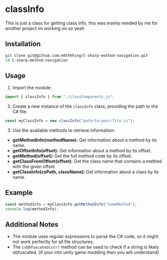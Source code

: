 # classInfo
This is just a class for getting class info, this was mainly needed by me for another project im working on so yeah

## Installation

```bash
git clone git@github.com:n0thhhing/C-sharp-method-navigation.git
cd C-sharp-method-navigation
```

## Usage

1. Import the module:

```javascript
import { classInfo } from "./classComponents.js";
```

2. Create a new instance of the `classInfo` class, providing the path to the C# file:

```javascript
const myClassInfo = new classInfo("path/to/your/file.cs");
```

3. Use the available methods to retrieve information:

- **getMethodInfo(methodName):** Get information about a method by its name.
- **getOffsetInfo(offset):** Get information about a method by its offset.
- **getMethod(offset):** Get the full method code by its offset.
- **getClassFromOffset(offset):** Get the class name that contains a method with the given offset.
- **getClassInfo(csPath, className):** Get information about a class by its name.

## Example

```javascript
const methodInfo = myClassInfo.getMethodInfo("SomeMethod");
console.log(methodInfo);
```
## Additional Notes

- The module uses regular expressions to parse the C# code, so it might not work perfectly for all file structures.
- The `isObfuscated(str)` method can be used to check if a string is likely obfuscated. (if your into unity game modding then you will understand)